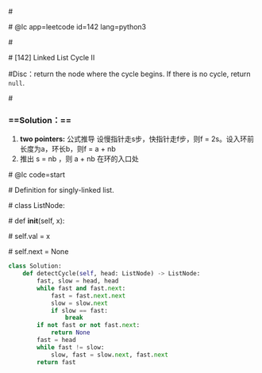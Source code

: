 \#

\# @lc app=leetcode id=142 lang=python3

\#

\# [142] Linked List Cycle II 

#Disc：return the node where the cycle begins. If there is no cycle, return `null`.

\#

### ==Solution：==

1. **two pointers:** 公式推导 设慢指针走s步，快指针走f步，则f = 2s。设入环前长度为a，环长b，则f = a + nb 
2. 推出 s = nb ，则 a + nb 在环的入口处

\# @lc code=start

\# Definition for singly-linked list.

\# class ListNode:

\#     def __init__(self, x):

\#         self.val = x

\#         self.next = None

```python
class Solution:
	def detectCycle(self, head: ListNode) -> ListNode:
        fast, slow = head, head
        while fast and fast.next:
            fast = fast.next.next
            slow = slow.next
            if slow == fast:
                break
        if not fast or not fast.next:
            return None
        fast = head
        while fast != slow:
            slow, fast = slow.next, fast.next
        return fast
```



